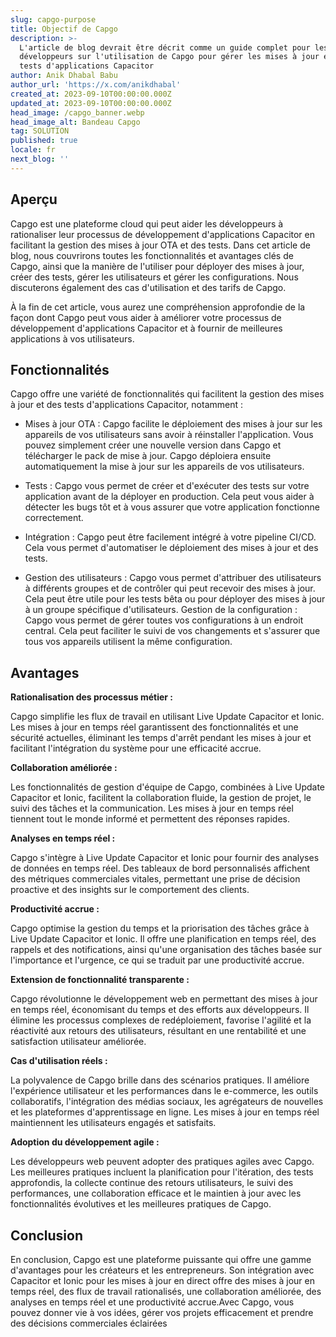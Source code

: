 ```yaml
---
slug: capgo-purpose
title: Objectif de Capgo
description: >-
  L'article de blog devrait être décrit comme un guide complet pour les
  développeurs sur l'utilisation de Capgo pour gérer les mises à jour et les
  tests d'applications Capacitor
author: Anik Dhabal Babu
author_url: 'https://x.com/anikdhabal'
created_at: 2023-09-10T00:00:00.000Z
updated_at: 2023-09-10T00:00:00.000Z
head_image: /capgo_banner.webp
head_image_alt: Bandeau Capgo
tag: SOLUTION
published: true
locale: fr
next_blog: ''
---
```


## Aperçu

Capgo est une plateforme cloud qui peut aider les développeurs à rationaliser leur processus de développement d'applications Capacitor en facilitant la gestion des mises à jour OTA et des tests. Dans cet article de blog, nous couvrirons toutes les fonctionnalités et avantages clés de Capgo, ainsi que la manière de l'utiliser pour déployer des mises à jour, créer des tests, gérer les utilisateurs et gérer les configurations. Nous discuterons également des cas d'utilisation et des tarifs de Capgo.

À la fin de cet article, vous aurez une compréhension approfondie de la façon dont Capgo peut vous aider à améliorer votre processus de développement d'applications Capacitor et à fournir de meilleures applications à vos utilisateurs.

## Fonctionnalités

Capgo offre une variété de fonctionnalités qui facilitent la gestion des mises à jour et des tests d'applications Capacitor, notamment :

* Mises à jour OTA : Capgo facilite le déploiement des mises à jour sur les appareils de vos utilisateurs sans avoir à réinstaller l'application. Vous pouvez simplement créer une nouvelle version dans Capgo et télécharger le pack de mise à jour. Capgo déploiera ensuite automatiquement la mise à jour sur les appareils de vos utilisateurs.

* Tests : Capgo vous permet de créer et d'exécuter des tests sur votre application avant de la déployer en production. Cela peut vous aider à détecter les bugs tôt et à vous assurer que votre application fonctionne correctement.

* Intégration : Capgo peut être facilement intégré à votre pipeline CI/CD. Cela vous permet d'automatiser le déploiement des mises à jour et des tests.

* Gestion des utilisateurs : Capgo vous permet d'attribuer des utilisateurs à différents groupes et de contrôler qui peut recevoir des mises à jour. Cela peut être utile pour les tests bêta ou pour déployer des mises à jour à un groupe spécifique d'utilisateurs.
Gestion de la configuration : Capgo vous permet de gérer toutes vos configurations à un endroit central. Cela peut faciliter le suivi de vos changements et s'assurer que tous vos appareils utilisent la même configuration.

## Avantages

**Rationalisation des processus métier :**

Capgo simplifie les flux de travail en utilisant Live Update Capacitor et Ionic. Les mises à jour en temps réel garantissent des fonctionnalités et une sécurité actuelles, éliminant les temps d'arrêt pendant les mises à jour et facilitant l'intégration du système pour une efficacité accrue.

**Collaboration améliorée :**

Les fonctionnalités de gestion d'équipe de Capgo, combinées à Live Update Capacitor et Ionic, facilitent la collaboration fluide, la gestion de projet, le suivi des tâches et la communication. Les mises à jour en temps réel tiennent tout le monde informé et permettent des réponses rapides.

**Analyses en temps réel :**

Capgo s'intègre à Live Update Capacitor et Ionic pour fournir des analyses de données en temps réel. Des tableaux de bord personnalisés affichent des métriques commerciales vitales, permettant une prise de décision proactive et des insights sur le comportement des clients.

**Productivité accrue :**

Capgo optimise la gestion du temps et la priorisation des tâches grâce à Live Update Capacitor et Ionic. Il offre une planification en temps réel, des rappels et des notifications, ainsi qu'une organisation des tâches basée sur l'importance et l'urgence, ce qui se traduit par une productivité accrue.

**Extension de fonctionnalité transparente :**

Capgo révolutionne le développement web en permettant des mises à jour en temps réel, économisant du temps et des efforts aux développeurs. Il élimine les processus complexes de redéploiement, favorise l'agilité et la réactivité aux retours des utilisateurs, résultant en une rentabilité et une satisfaction utilisateur améliorée.

**Cas d'utilisation réels :**

La polyvalence de Capgo brille dans des scénarios pratiques. Il améliore l'expérience utilisateur et les performances dans le e-commerce, les outils collaboratifs, l'intégration des médias sociaux, les agrégateurs de nouvelles et les plateformes d'apprentissage en ligne. Les mises à jour en temps réel maintiennent les utilisateurs engagés et satisfaits.

**Adoption du développement agile :**

Les développeurs web peuvent adopter des pratiques agiles avec Capgo. Les meilleures pratiques incluent la planification pour l'itération, des tests approfondis, la collecte continue des retours utilisateurs, le suivi des performances, une collaboration efficace et le maintien à jour avec les fonctionnalités évolutives et les meilleures pratiques de Capgo.

## Conclusion

En conclusion, Capgo est une plateforme puissante qui offre une gamme d'avantages pour les créateurs et les entrepreneurs. Son intégration avec Capacitor et Ionic pour les mises à jour en direct offre des mises à jour en temps réel, des flux de travail rationalisés, une collaboration améliorée, des analyses en temps réel et une productivité accrue.Avec Capgo, vous pouvez donner vie à vos idées, gérer vos projets efficacement et prendre des décisions commerciales éclairées